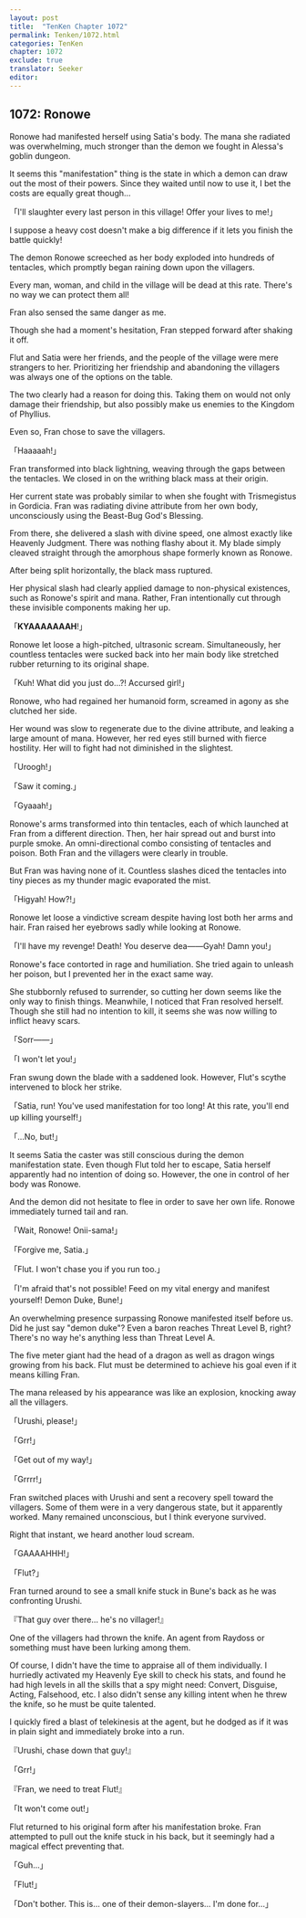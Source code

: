 ```yaml
---
layout: post
title:  "TenKen Chapter 1072"
permalink: Tenken/1072.html
categories: TenKen
chapter: 1072
exclude: true
translator: Seeker
editor: 
---
```

<h2>1072: Ronowe</h2>

Ronowe had manifested herself using Satia's body. The mana she radiated was overwhelming, much stronger than the demon we fought in Alessa's goblin dungeon.

It seems this "manifestation" thing is the state in which a demon can draw out the most of their powers. Since they waited until now to use it, I bet the costs are equally great though...

「I'll slaughter every last person in this village! Offer your lives to me!」

I suppose a heavy cost doesn't make a big difference if it lets you finish the battle quickly!

The demon Ronowe screeched as her body exploded into hundreds of tentacles, which promptly began raining down upon the villagers.

Every man, woman, and child in the village will be dead at this rate. There's no way we can protect them all!

Fran also sensed the same danger as me.

Though she had a moment's hesitation, Fran stepped forward after shaking it off.

Flut and Satia were her friends, and the people of the village were mere strangers to her. Prioritizing her friendship and abandoning the villagers was always one of the options on the table.

The two clearly had a reason for doing this. Taking them on would not only damage their friendship, but also possibly make us enemies to the Kingdom of Phyllius.

Even so, Fran chose to save the villagers.

「Haaaaah!」

Fran transformed into black lightning, weaving through the gaps between the tentacles. We closed in on the writhing black mass at their origin.

Her current state was probably similar to when she fought with Trismegistus in Gordicia. Fran was radiating divine attribute from her own body, unconsciously using the Beast-Bug God's Blessing.

From there, she delivered a slash with divine speed, one almost exactly like Heavenly Judgment. There was nothing flashy about it. My blade simply cleaved straight through the amorphous shape formerly known as Ronowe.

After being split horizontally, the black mass ruptured.

Her physical slash had clearly applied damage to non-physical existences, such as Ronowe's spirit and mana. Rather, Fran intentionally cut through these invisible components making her up.

「**KYAAAAAAAH**!」

Ronowe let loose a high-pitched, ultrasonic scream. Simultaneously, her countless tentacles were sucked back into her main body like stretched rubber returning to its original shape.

「Kuh! What did you just do...?! Accursed girl!」

Ronowe, who had regained her humanoid form, screamed in agony as she clutched her side.

Her wound was slow to regenerate due to the divine attribute, and leaking a large amount of mana. However, her red eyes still burned with fierce hostility. Her will to fight had not diminished in the slightest.

「Uroogh!」

「Saw it coming.」

「Gyaaah!」

Ronowe's arms transformed into thin tentacles, each of which launched at Fran from a different direction. Then, her hair spread out and burst into purple smoke. An omni-directional combo consisting of tentacles and poison. Both Fran and the villagers were clearly in trouble.

But Fran was having none of it. Countless slashes diced the tentacles into tiny pieces as my thunder magic evaporated the mist.

「Higyah! How?!」

Ronowe let loose a vindictive scream despite having lost both her arms and hair. Fran raised her eyebrows sadly while looking at Ronowe.

「I'll have my revenge! Death! You deserve dea――Gyah! Damn you!」

Ronowe's face contorted in rage and humiliation. She tried again to unleash her poison, but I prevented her in the exact same way.

She stubbornly refused to surrender, so cutting her down seems like the only way to finish things. Meanwhile, I noticed that Fran resolved herself. Though she still had no intention to kill, it seems she was now willing to inflict heavy scars.

「Sorr――」

「I won't let you!」

Fran swung down the blade with a saddened look. However, Flut's scythe intervened to block her strike.

「Satia, run! You've used manifestation for too long! At this rate, you'll end up killing yourself!」

「...No, but!」

It seems Satia the caster was still conscious during the demon manifestation state. Even though Flut told her to escape, Satia herself apparently had no intention of doing so. However, the one in control of her body was Ronowe.

And the demon did not hesitate to flee in order to save her own life. Ronowe immediately turned tail and ran.

「Wait, Ronowe! Onii-sama!」

「Forgive me, Satia.」

「Flut. I won't chase you if you run too.」

「I'm afraid that's not possible! Feed on my vital energy and manifest yourself! Demon Duke, Bune!」

An overwhelming presence surpassing Ronowe manifested itself before us. Did he just say "demon duke"? Even a baron reaches Threat Level B, right? There's no way he's anything less than Threat Level A.

The five meter giant had the head of a dragon as well as dragon wings growing from his back. Flut must be determined to achieve his goal even if it means killing Fran.

The mana released by his appearance was like an explosion, knocking away all the villagers.

「Urushi, please!」

「Grr!」

「Get out of my way!」

「Grrrr!」

Fran switched places with Urushi and sent a recovery spell toward the villagers. Some of them were in a very dangerous state, but it apparently worked. Many remained unconscious, but I think everyone survived.

Right that instant, we heard another loud scream.

「GAAAAHHH!」

「Flut?」

Fran turned around to see a small knife stuck in Bune's back as he was confronting Urushi.

『That guy over there... he's no villager!』

One of the villagers had thrown the knife. An agent from Raydoss or something must have been lurking among them.

Of course, I didn't have the time to appraise all of them individually. I hurriedly activated my Heavenly Eye skill to check his stats, and found he had high levels in all the skills that a spy might need: Convert, Disguise, Acting, Falsehood, etc. I also didn't sense any killing intent when he threw the knife, so he must be quite talented.

I quickly fired a blast of telekinesis at the agent, but he dodged as if it was in plain sight and immediately broke into a run.

『Urushi, chase down that guy!』

「Grr!」

『Fran, we need to treat Flut!』

「It won't come out!」

Flut returned to his original form after his manifestation broke. Fran attempted to pull out the knife stuck in his back, but it seemingly had a magical effect preventing that.

「Guh...」

「Flut!」

「Don't bother. This is... one of their demon-slayers... I'm done for...」



